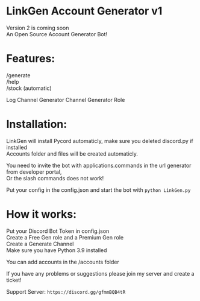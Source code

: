 # LinkGen Account Generator v1

Version 2 is coming soon \
An Open Source Account Generator Bot!

# Features:
/generate \
/help \
/stock (automatic)

Log Channel
Generator Channel
Generator Role

# Installation:
LinkGen will install Pycord automaticly, make sure you deleted discord.py if installed \
Accounts folder and files will be created automaticly. 

You need to invite the bot with applications.commands in the url generator from developer portal, \
Or the slash commands does not work! 

Put your config in the config.json and start the bot with `python LinkGen.py`

# How it works:
Put your Discord Bot Token in config.json \
Create a Free Gen role and a Premium Gen role \
Create a Generate Channel \
Make sure you have Python 3.9 installed 

You can add accounts in the /accounts folder

If you have any problems or suggestions please join my server and create a ticket!

Support Server: ``https://discord.gg/gfmmBQB4tR``


